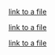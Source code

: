 

[link to a file](src/main/resources/icons/my_file.txt)  

[link to a file](src/main/resources/icons/new2.txt)  

[link to a file](src/main/resources/icons/new3.txt)      